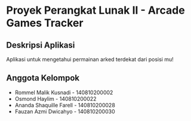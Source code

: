 # Proyek Perangkat Lunak II - Arcade Games Tracker

## Deskripsi Aplikasi
Aplikasi untuk mengetahui permainan arked terdekat dari posisi mu!

## Anggota Kelompok
- Rommel Malik Kusnadi - 140810200002
- Osmond Haylim - 140810200022
- Ananda Shaquille Farell - 140810200028
- Fauzan Azmi Dwicahyo - 140810200030
